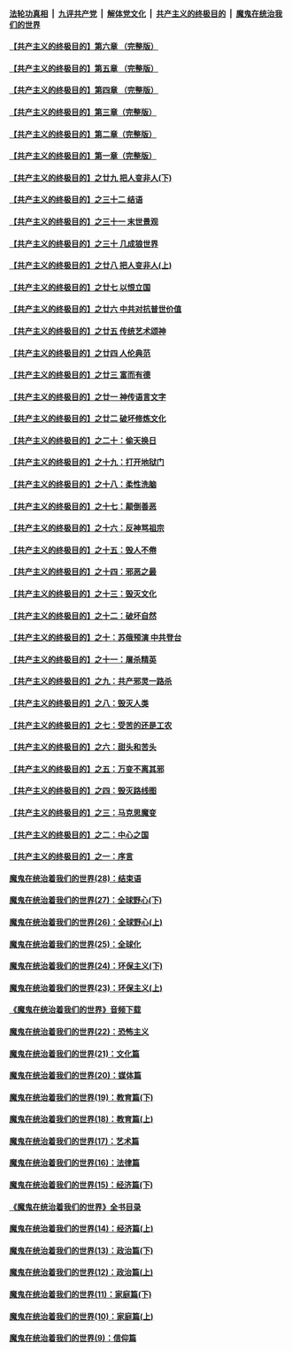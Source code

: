 ####  [法轮功真相](../../../../basic/blob/master/README.md?t=09181300) &nbsp;|&nbsp; [九评共产党](../../../../9ping.md/blob/master/README.md?t=09181300) &nbsp;|&nbsp; [解体党文化](../../../../jtdwh.md/blob/master/README.md?t=09181300)  &nbsp;|&nbsp; [共产主义的终极目的](../../../../gczydzjmd.md/blob/master/README.md?t=09181300) &nbsp;|&nbsp; [魔鬼在统治我们的世界](../../../../mgztzwmdsj.md/blob/master/README.md?t=09181300) 

#### [【共产主义的终极目的】第六章 （完整版）](../pages/nsc422/n11428913.md?t=09181300) 

#### [【共产主义的终极目的】第五章 （完整版）](../pages/nsc422/n11428912.md?t=09181300) 

#### [【共产主义的终极目的】第四章 （完整版）](../pages/nsc422/n11428907.md?t=09181300) 

#### [【共产主义的终极目的】第三章（完整版）](../pages/nsc422/n11428848.md?t=09181300) 

#### [【共产主义的终极目的】第二章（完整版）](../pages/nsc422/n11428831.md?t=09181300) 

#### [【共产主义的终极目的】第一章（完整版）](../pages/nsc422/n11417651.md?t=09181300) 

#### [【共产主义的终极目的】之廿九 把人变非人(下)](../pages/nsc422/n11344140.md?t=09181300) 

#### [【共产主义的终极目的】之三十二 结语](../pages/nsc422/n11360535.md?t=09181300) 

#### [【共产主义的终极目的】之三十一 末世景观](../pages/nsc422/n11351129.md?t=09181300) 

#### [【共产主义的终极目的】之三十 几成狼世界](../pages/nsc422/n11348280.md?t=09181300) 

#### [【共产主义的终极目的】之廿八 把人变非人(上)](../pages/nsc422/n11340492.md?t=09181300) 

#### [【共产主义的终极目的】之廿七 以恨立国](../pages/nsc422/n11336944.md?t=09181300) 

#### [【共产主义的终极目的】之廿六 中共对抗普世价值](../pages/nsc422/n11324785.md?t=09181300) 

#### [【共产主义的终极目的】之廿五 传统艺术颂神](../pages/nsc422/n11296396.md?t=09181300) 

#### [【共产主义的终极目的】之廿四 人伦典范](../pages/nsc422/n11296397.md?t=09181300) 

#### [【共产主义的终极目的】之廿三 富而有德](../pages/nsc422/n11283598.md?t=09181300) 

#### [【共产主义的终极目的】之廿一 神传语言文字](../pages/nsc422/n11263265.md?t=09181300) 

#### [【共产主义的终极目的】之廿二 破坏修炼文化](../pages/nsc422/n11245728.md?t=09181300) 

#### [【共产主义的终极目的】之二十：偷天换日](../pages/nsc422/n11238846.md?t=09181300) 

#### [【共产主义的终极目的】之十九：打开地狱门](../pages/nsc422/n11206376.md?t=09181300) 

#### [【共产主义的终极目的】之十八：柔性洗脑](../pages/nsc422/n11199994.md?t=09181300) 

#### [【共产主义的终极目的】之十七：颠倒善恶](../pages/nsc422/n11179782.md?t=09181300) 

#### [【共产主义的终极目的】之十六：反神骂祖宗](../pages/nsc422/n11166798.md?t=09181300) 

#### [【共产主义的终极目的】之十五：毁人不倦](../pages/nsc422/n11166792.md?t=09181300) 

#### [【共产主义的终极目的】之十四：邪恶之最](../pages/nsc422/n11150249.md?t=09181300) 

#### [【共产主义的终极目的】之十三：毁灭文化](../pages/nsc422/n11135227.md?t=09181300) 

#### [【共产主义的终极目的】之十二：破坏自然](../pages/nsc422/n11135214.md?t=09181300) 

#### [【共产主义的终极目的】之十：苏俄预演 中共登台](../pages/nsc422/n11118424.md?t=09181300) 

#### [【共产主义的终极目的】之十一：屠杀精英](../pages/nsc422/n11118442.md?t=09181300) 

#### [【共产主义的终极目的】之九：共产邪灵一路杀](../pages/nsc422/n11114139.md?t=09181300) 

#### [【共产主义的终极目的】之八：毁灭人类](../pages/nsc422/n11108503.md?t=09181300) 

#### [【共产主义的终极目的】之七：受苦的还是工农](../pages/nsc422/n11101809.md?t=09181300) 

#### [【共产主义的终极目的】之六：甜头和苦头](../pages/nsc422/n11096971.md?t=09181300) 

#### [【共产主义的终极目的】之五：万变不离其邪](../pages/nsc422/n11091285.md?t=09181300) 

#### [【共产主义的终极目的】之四：毁灭路线图](../pages/nsc422/n11086284.md?t=09181300) 

#### [【共产主义的终极目的】之三：马克思魔变](../pages/nsc422/n11061941.md?t=09181300) 

#### [【共产主义的终极目的】之二：中心之国](../pages/nsc422/n11047728.md?t=09181300) 

#### [【共产主义的终极目的】之一：序言](../pages/nsc422/n11086077.md?t=09181300) 

#### [魔鬼在统治着我们的世界(28)：结束语](../pages/nsc422/n10936246.md?t=09181300) 

#### [魔鬼在统治着我们的世界(27)：全球野心(下)](../pages/nsc422/n10928319.md?t=09181300) 

#### [魔鬼在统治着我们的世界(26)：全球野心(上)](../pages/nsc422/n10900318.md?t=09181300) 

#### [魔鬼在统治着我们的世界(25)：全球化](../pages/nsc422/n10788205.md?t=09181300) 

#### [魔鬼在统治着我们的世界(24)：环保主义(下)](../pages/nsc422/n10695307.md?t=09181300) 

#### [魔鬼在统治着我们的世界(23)：环保主义(上)](../pages/nsc422/n10688613.md?t=09181300) 

#### [《魔鬼在统治着我们的世界》音频下载](../pages/nsc422/n10635553.md?t=09181300) 

#### [魔鬼在统治着我们的世界(22)：恐怖主义](../pages/nsc422/n10614727.md?t=09181300) 

#### [魔鬼在统治着我们的世界(21)：文化篇](../pages/nsc422/n10597706.md?t=09181300) 

#### [魔鬼在统治着我们的世界(20)：媒体篇](../pages/nsc422/n10586579.md?t=09181300) 

#### [魔鬼在统治着我们的世界(19)：教育篇(下)](../pages/nsc422/n10564808.md?t=09181300) 

#### [魔鬼在统治着我们的世界(18)：教育篇(上)](../pages/nsc422/n10526970.md?t=09181300) 

#### [魔鬼在统治着我们的世界(17)：艺术篇](../pages/nsc422/n10499093.md?t=09181300) 

#### [魔鬼在统治着我们的世界(16)：法律篇](../pages/nsc422/n10485969.md?t=09181300) 

#### [魔鬼在统治着我们的世界(15)：经济篇(下)](../pages/nsc422/n10469975.md?t=09181300) 

#### [《魔鬼在统治着我们的世界》全书目录](../pages/nsc422/n10464261.md?t=09181300) 

#### [魔鬼在统治着我们的世界(14)：经济篇(上)](../pages/nsc422/n10457370.md?t=09181300) 

#### [魔鬼在统治着我们的世界(13)：政治篇(下)](../pages/nsc422/n10448270.md?t=09181300) 

#### [魔鬼在统治着我们的世界(12)：政治篇(上)](../pages/nsc422/n10444576.md?t=09181300) 

#### [魔鬼在统治着我们的世界(11)：家庭篇(下)](../pages/nsc422/n10440961.md?t=09181300) 

#### [魔鬼在统治着我们的世界(10)：家庭篇(上)](../pages/nsc422/n10435448.md?t=09181300) 

#### [魔鬼在统治着我们的世界(9)：信仰篇](../pages/nsc422/n10432159.md?t=09181300) 

